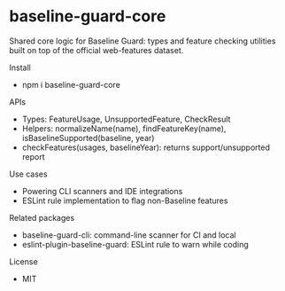 # baseline-guard-core

Shared core logic for Baseline Guard: types and feature checking utilities built on top of the official web-features dataset.

Install
- npm i baseline-guard-core

APIs
- Types: FeatureUsage, UnsupportedFeature, CheckResult
- Helpers: normalizeName(name), findFeatureKey(name), isBaselineSupported(baseline, year)
- checkFeatures(usages, baselineYear): returns support/unsupported report

Use cases
- Powering CLI scanners and IDE integrations
- ESLint rule implementation to flag non-Baseline features

Related packages
- baseline-guard-cli: command-line scanner for CI and local
- eslint-plugin-baseline-guard: ESLint rule to warn while coding

License
- MIT